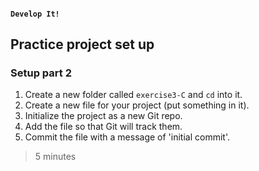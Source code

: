 #### `Develop It!`
##  Practice project set up
### Setup part 2

1. Create a new folder called `exercise3-C` and `cd` into it.
2. Create a new file for your project (put something in it).
3. Initialize the project as a new Git repo.
4. Add the file so that Git will track them.
5. Commit the file with a message of 'initial commit'.

>5 minutes